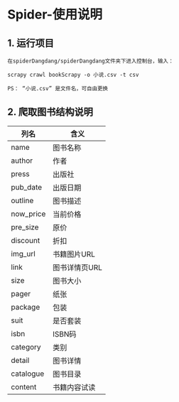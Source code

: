 ﻿# Spider-使用说明

## 1. 运行项目
```
在spiderDangdang/spiderDangdang文件夹下进入控制台，输入：

scrapy crawl bookScrapy -o 小说.csv -t csv

PS： “小说.csv” 是文件名，可自由更换

```

## 2. 爬取图书结构说明
|  列名  |  含义 |
| ------------ | ------------ |
|  name |  图书名称 |
|  author | 作者  |
|  press | 出版社  |
|  pub_date | 出版日期  |
|  outline |  图书描述 |
|  now_price | 当前价格  |
|  pre_size | 原价  |
|  discount | 折扣  |
| img_url  | 书籍图片URL  |
|  link | 图书详情页URL  |
| size  |  图书大小 |
|  pager |  纸张 |
|  package |  包装 |
|  suit | 是否套装  |
| isbn  | ISBN码  |
| category  | 类别  |
| detail  | 图书详情  |
| catalogue  | 图书目录  |
| content  | 书籍内容试读  |
